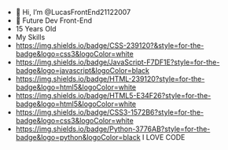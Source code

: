 - 👋 Hi, I’m @LucasFrontEnd21122007
- 👀 Future Dev Front-End
- 15 Years Old
- My Skills
- https://img.shields.io/badge/CSS-239120?&style=for-the-badge&logo=css3&logoColor=white
- https://img.shields.io/badge/JavaScript-F7DF1E?style=for-the-badge&logo=javascript&logoColor=black
- https://img.shields.io/badge/HTML-239120?style=for-the-badge&logo=html5&logoColor=white
- https://img.shields.io/badge/HTML5-E34F26?style=for-the-badge&logo=html5&logoColor=white
- https://img.shields.io/badge/CSS3-1572B6?style=for-the-badge&logo=css3&logoColor=white
- https://img.shields.io/badge/Python-3776AB?style=for-the-badge&logo=python&logoColor=black
I LOVE CODE 

<!---
LucasFrontEnd21122007/LucasFrontEnd21122007 is a ✨ special ✨ repository because its `README.md` (this file) appears on your GitHub profile.
You can click the Preview link to take a look at your changes.
--->
